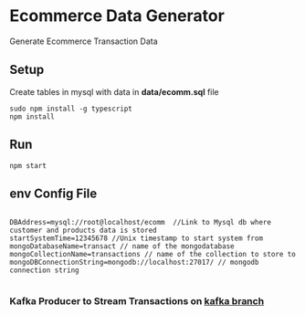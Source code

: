 # Ecommerce Data Generator

Generate Ecommerce Transaction Data

## Setup

Create tables in mysql with data in **data/ecomm.sql** file

```
sudo npm install -g typescript
npm install
```

## Run

```
npm start
```

## env Config File

```

DBAddress=mysql://root@localhost/ecomm  //Link to Mysql db where customer and products data is stored
startSystemTime=12345678 //Unix timestamp to start system from
mongoDatabaseName=transact // name of the mongodatabase
mongoCollectionName=transactions // name of the collection to store to
mongoDBConnectionString=mongodb://localhost:27017/ // mongodb connection string 


```


### Kafka Producer to Stream Transactions on [kafka branch](https://github.com/inf3cti0n95/EcommerceDataGenerator/tree/kafka)
